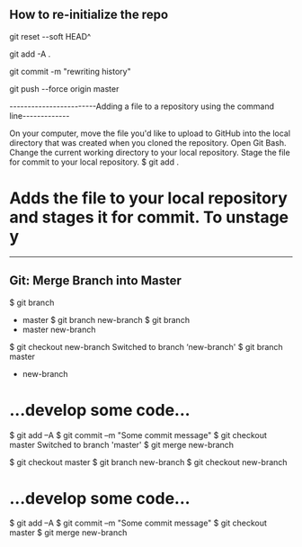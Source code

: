 How to re-initialize the repo
--------------------------------------
git reset --soft HEAD^

git add -A .

git commit -m "rewriting history"

git push --force origin master

------------------------Adding a file to a repository using the command line-------------

On your computer, move the file you'd like to upload to GitHub into the local directory that was created when you cloned the repository.
Open Git Bash.
Change the current working directory to your local repository.
Stage the file for commit to your local repository.
$ git add .
# Adds the file to your local repository and stages it for commit. To unstage y
-------------------------------------------------------------
Git: Merge Branch into Master
--------------------------------------------------------------

$ git branch
* master
$ git branch new-branch
$ git branch
* master
new-branch

$ git checkout new-branch
Switched to branch ‘new-branch'
$ git branch
master
* new-branch

# ...develop some code...

$ git add –A
$ git commit –m "Some commit message"
$ git checkout master
Switched to branch 'master'
$ git merge new-branch

$ git checkout master
$ git branch new-branch
$ git checkout new-branch

# ...develop some code...

$ git add –A
$ git commit –m "Some commit message"
$ git checkout master
$ git merge new-branch
